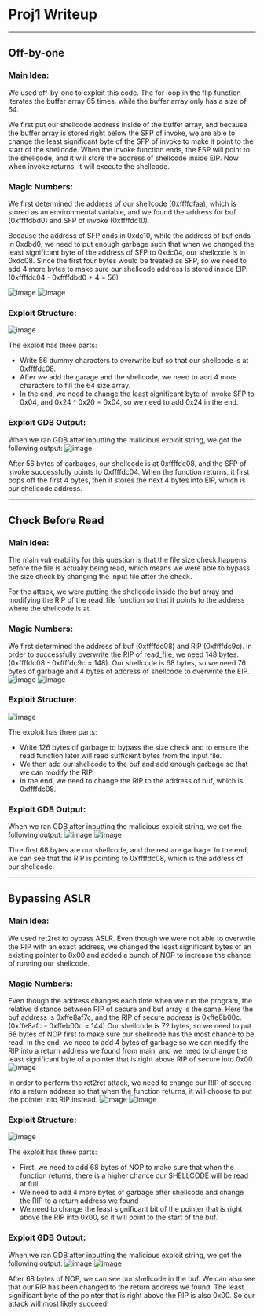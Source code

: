 # Proj1 Writeup 

---
## Off-by-one
### Main Idea:
We used off-by-one to exploit this code. The for loop in the flip function iterates the buffer array 65 times, while the buffer array only has a size of 64. 
 
We first put our shellcode address inside of the buffer array, and because the buffer array is stored right below the SFP of invoke, we are able to change the least significant byte of the SFP of invoke to make it point to the start of the shellcode. When the invoke function ends, the ESP will point to the shellcode, and it will store the address of shellcode inside EIP. Now when invoke returns, it will execute the shellcode. 
 
### Magic Numbers:
We first determined the address of our shellcode (0xffffdfaa), which is stored as an environmental variable, and we found the address for buf (0xffffdbd0) and SFP of invoke (0xffffdc10). 

Because the address of SFP ends in 0xdc10, while the address of buf ends in 0xdbd0, we need to put enough garbage such that when we changed the least significant byte of the address of SFP to 0xdc04, our shellcode is in 0xdc08. Since the first four bytes would be treated as SFP, so we need to add 4 more bytes to make sure our shellcode address is stored inside EIP. (0xffffdc04 - 0xffffdbd0 + 4 = 56)

![image](https://user-images.githubusercontent.com/90171690/210914808-14b9b602-3e78-4b50-bb98-371e833fb546.png)
![image](https://user-images.githubusercontent.com/90171690/210914821-6b396a77-58d1-457d-bb22-ba7d8e0b6a74.png)

### Exploit Structure:
![image](https://user-images.githubusercontent.com/90171690/210914876-c4ef4dd1-454d-41e5-bf49-52326b0956d6.png)

 
The exploit has three parts: 
- Write 56 dummy characters to overwrite buf so that our shellcode is at 0xffffdc08.
- After we add the garage and the shellcode, we need to add 4 more characters to fill the 64 size array. 
- In the end, we need to change the least significant byte of invoke SFP to 0x04, and 0x24 ^ 0x20 = 0x04, so we need to add 0x24 in the end. 
 
### Exploit GDB Output:
When we ran GDB after inputting the malicious exploit string, we got the following output: 
![image](https://user-images.githubusercontent.com/90171690/210914899-3d816e5b-d4cb-414f-b70b-cb2698e6a615.png)


After 56 bytes of garbages, our shellcode is at 0xffffdc08, and the SFP of invoke successfully points to 0xffffdc04. When the function returns, it first pops off the first 4 bytes, then it stores the next 4 bytes into EIP, which is our shellcode address. 


---

## Check Before Read 
### Main Idea:
The main vulnerability for this question is that the file size check happens before the file is actually being read, which means we were able to bypass the size check by changing the input file after the check. 
 
For the attack, we were putting the shellcode inside the buf array and modifying the RIP of the read_file function so that it points to the address where the shellcode is at. 

### Magic Numbers:
We first determined the address of buf (0xffffdc08) and RIP (0xffffdc9c). In order to successfully overwrite the RIP of read_file, we need 148 bytes. (0xffffdc08 - 0xffffdc9c = 148). Our shellcode is 68 bytes, so we need 76 bytes of garbage and 4 bytes of address of shellcode to overwrite the EIP. 
 ![image](https://user-images.githubusercontent.com/90171690/210914070-e5481c38-dc8f-42b9-bfdc-265ec3b08efb.png)
 ![image](https://user-images.githubusercontent.com/90171690/210914179-34dd8262-32c5-48ad-86a0-7ffa7a000706.png)


### Exploit Structure:
![image](https://user-images.githubusercontent.com/90171690/210914202-2e97557b-3226-46a9-8602-2eae3edd171e.png)
 
The exploit has three parts: 
- Write 126 bytes of garbage to bypass the size check and to ensure the read function later will read sufficient bytes from the input file. 
- We then add our shellcode to the buf and add enough garbage so that we can modify the RIP.
- In the end, we need to change the RIP to the address of buf, which is 0xffffdc08. 
 
### Exploit GDB Output:
When we ran GDB after inputting the malicious exploit string, we got the following  output: 
![image](https://user-images.githubusercontent.com/90171690/210914230-ac067a9c-9185-4630-b406-e7531a2b0461.png)
![image](https://user-images.githubusercontent.com/90171690/210914247-9dbc9491-a391-470b-a975-f95e99786a9a.png)

Thre first 68 bytes are our shellcode, and the rest are garbage. In the end, we can see that the RIP is pointing to 0xffffdc08, which is the address of our shellcode. 

--- 

## Bypassing ASLR 
### Main Idea:
We used ret2ret to bypass ASLR. Even though we were not able to overwrite the RIP with an exact address, we changed the least significant bytes of an existing pointer to 0x00 and added a bunch of NOP to increase the chance of running our shellcode. 
 
### Magic Numbers:
Even though the address changes each time when we run the program, the relative distance between RIP of secure and buf array is the same. Here the buf address is 0xffe8af7c, and the RIP of secure address is 0xffe8b00c.(0xffe8afc - 0xffeb00c = 144) Our shellcode is 72 bytes, so we need to put 68 bytes of NOP first to make sure our shellcode has the most chance to be read. In the end, we need to add 4 bytes of garbage so we can modify the RIP into a return address we found from main, and we need to change the least significant byte of a pointer that is right above RIP of secure into 0x00. 
![image](https://user-images.githubusercontent.com/90171690/210915050-e3e73b0e-2703-4696-af13-3ffa328926c8.png)

In order to perform the ret2ret attack, we need to change our RIP of secure into a return address so that when the function returns, it will choose to put the pointer into RIP instead. 
![image](https://user-images.githubusercontent.com/90171690/210915084-e3e1ca0f-768b-433f-a7a0-27fda8b45e5b.png)
![image](https://user-images.githubusercontent.com/90171690/210915090-bff2052f-cf82-474d-b9c4-2189054d274a.png)

### Exploit Structure:
![image](https://user-images.githubusercontent.com/90171690/210915106-251183b6-f8f4-4b65-893a-9c78be9ee970.png)

 
The exploit has three parts: 
- First, we need to add 68 bytes of NOP to make sure that when the function returns, there is a higher chance our SHELLCODE will be read at full 
- We need to add 4 more bytes of garbage after shellcode and change the RIP to a return address we found
- We need to change the least significant bit of the pointer that is right above the RIP into 0x00, so it will point to the start of the buf. 
 
### Exploit GDB Output:
When we ran GDB after inputting the malicious exploit string, we got the following output: 
![image](https://user-images.githubusercontent.com/90171690/210915127-adc83656-4c56-4bcc-9b2c-9f98ba5f78e6.png)
![image](https://user-images.githubusercontent.com/90171690/210915134-c1f08ed9-3f06-4938-873f-50c99e47e21d.png)

After 68 bytes of NOP, we can see our shellcode in the buf. We can also see that our RIP has been changed to the return address we found. The least significant byte of the pointer that is right above the RIP is also 0x00. So our attack will most likely succeed! 

